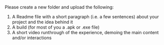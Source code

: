 Please create a new folder and upload the following:

1. A Readme file with a short paragraph (i.e. a few sentences) about your project and the idea behind it
3. A build (for most of you a .apk or .exe file)
4. A short video runthrough of the experience, demoing the main content and/or interactions
